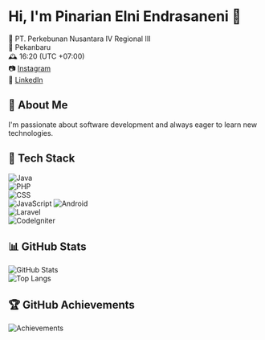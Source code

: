 # Hi, I'm Pinarian Elni Endrasaneni 👋  
💼 PT. Perkebunan Nusantara IV Regional III  
📍 Pekanbaru  
🕰️ 16:20 (UTC +07:00)  
📷 [Instagram](https://instagram.com/niniiii_xyz)  
🔗 [LinkedIn](https://linkedin.com/in/pinarian-elni-endrasaneni-17a896215)  

## 🚀 About Me  
I'm passionate about software development and always eager to learn new technologies.

## 🔧 Tech Stack  
![Java](https://img.shields.io/badge/Java-ED8B00?style=for-the-badge&logo=java&logoColor=white)  
![PHP](https://img.shields.io/badge/PHP-777BB4?style=for-the-badge&logo=php&logoColor=white)  
![CSS](https://img.shields.io/badge/CSS-1572B6?style=for-the-badge&logo=css3&logoColor=white)  
![JavaScript](https://img.shields.io/badge/JavaScript-F7DF1E?style=for-the-badge&logo=javascript&logoColor=black)
![Android](https://img.shields.io/badge/Android-3DDC84?style=for-the-badge&logo=android&logoColor=white)  
![Laravel](https://img.shields.io/badge/Laravel-FF2D20?style=for-the-badge&logo=laravel&logoColor=white)  
![CodeIgniter](https://img.shields.io/badge/CodeIgniter-EF4223?style=for-the-badge&logo=codeigniter&logoColor=white)  

## 📊 GitHub Stats  
![GitHub Stats](https://github-readme-stats.vercel.app/api?username=pinarian&show_icons=true&theme=radical)  
![Top Langs](https://github-readme-stats.vercel.app/api/top-langs/?username=pinarian&layout=compact&theme=radical)  

## 🏆 GitHub Achievements  
![Achievements](https://github-profile-trophy.vercel.app/?username=pinarian&theme=onedark)  
